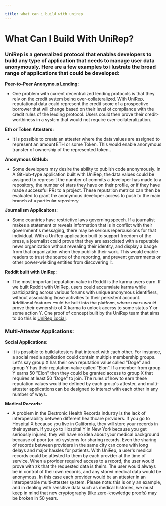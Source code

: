 ```yaml
---

title: what can i build with unirep
---
```


# What Can I Build With UniRep?

### UniRep is a generalized protocol that enables developers to build any type of application that needs to manage user data anonymously. Here are a few examples to illustrate the broad range of applications that could be developed:

**Peer-to-Peer Anonymous Lending:**
 - One problem with current decentralized lending protocols is that they rely on the credit system being over-collateralized. With UniRep, reputational data could represent the credit score of a prospective borrower that will change based on their level of compliance with the credit rules of the lending protocol. Users could then prove their credit-worthiness in a system that would not require over-collateralization.

**Eth or Token Attesters:**
- It is possible to create an attester where the data values are assigned to represent an amount ETH or some Token. This would enable anonymous transfer of ownership of the represented token.. 

**Anonymous GitHub:**
- Some developers may desire the ability to publish code anonymously. In A GitHub-type application built with UniRep, the data values could be assigned to represent the number of commits a developer has made to a repository, the number of stars they have on their profile, or if they have made successful PRs to a project. These reputation metrics can then be evaluated to grant the anonymous developer access to push to the main branch of a particular repository.

**Journalism Applicaitons:**
- Some countries have restrictive laws governing speech. If a journalist makes a statement or reveals information that is in conflict with their government's messaging, there may be serious repercussions for that individual. With a UniRep application built to support freedom of the press, a journalist could prove that they are associated with a reputable news organization without revealing their identity, and display a badge from that organization when they publish their work. This would enable readers to trust the source of the reporting, and prevent governments or other power-wielding entities from discovering it.

**Reddit built with UniRep:**
- The most important reputation value in Reddit is the karma users earn. If we built Reddit with UniRep, users could accumulate karma while participating across various forums with unique anonymous identifiers, without associating those activities to their persistent account. Additional features could be built into the platform, where users would prove their ownership of X karma to unlock access to some status Y or some action Y. One proof of concept built by the UniRep team that aims to do this is [UniRep Social](https://about.unirep.social/goodbye/).

### Multi-Attester Applications:
**Social Applications:**
- It is possible to build attesters that interact with each other. For instance, a social media application could contain multiple membership groups. Let's say group X has their own reputation value called "Doge" and group Y has their reputation value called "Elon". If a member from group Y earns 50 "Elon" then they could be granted access to group X that requires at least 50 "Doge" to join. The rules of how to earn these reputation values would be defined by each group's attester, and multi-attester applications can be designed to interact with each other in any number of ways.

**Medical Records:**
- A problem in the Electronic Health Records industry is the lack of interoperability between different healthcare providers. If you go to Hospital X because you live in California, they will store your records in their system. If you go to Hospital Y in New York because you get seriously injured, they will have no idea about your medical background because of poor (or no) systems for sharing records. Even the sharing of records between providers in the same city can come with long delays and major hassles for patients. With UniRep, a user's medical records could be attested to them by each provider at the time of service. When a provider required access to a record, the user would prove with zk that the requested data is theirs. The user would always be in control of their own records, and any stored medical data would be anonymous. In this case each provider would be an attester in an interoperable multi-attester system. Please note: this is only an example, and in dealing with sensitive data such as medical histories, we must keep in mind that new cryptography (like zero-knowledge proofs) may be broken in 50 years.
